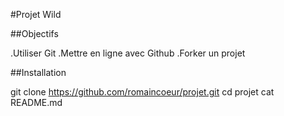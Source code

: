 #Projet Wild

##Objectifs

.Utiliser Git
.Mettre en ligne avec Github
.Forker un projet

##Installation

   git clone https://github.com/romaincoeur/projet.git
   cd projet
   cat README.md
